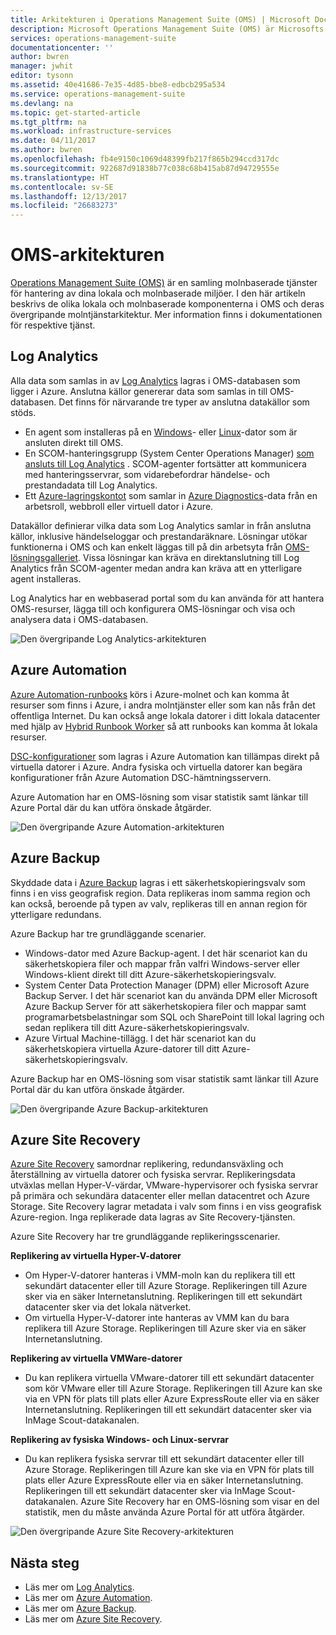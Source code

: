```yaml
---
title: Arkitekturen i Operations Management Suite (OMS) | Microsoft Docs
description: Microsoft Operations Management Suite (OMS) är Microsofts molnbaserade IT-hanteringslösning som hjälper dig att hantera och skydda din lokala och molnbaserade infrastruktur.  I den här artikeln identifierar vi de olika tjänster som ingår i OMS. Artikeln innehåller också länkar till mer detaljerat innehåll om tjänsterna.
services: operations-management-suite
documentationcenter: ''
author: bwren
manager: jwhit
editor: tysonn
ms.assetid: 40e41686-7e35-4d85-bbe8-edbcb295a534
ms.service: operations-management-suite
ms.devlang: na
ms.topic: get-started-article
ms.tgt_pltfrm: na
ms.workload: infrastructure-services
ms.date: 04/11/2017
ms.author: bwren
ms.openlocfilehash: fb4e9150c1069d48399fb217f865b294ccd317dc
ms.sourcegitcommit: 922687d91838b77c038c68b415ab87d94729555e
ms.translationtype: HT
ms.contentlocale: sv-SE
ms.lasthandoff: 12/13/2017
ms.locfileid: "26683273"
---
```

# <a name="oms-architecture"></a>OMS-arkitekturen
[Operations Management Suite (OMS)](https://azure.microsoft.com/documentation/services/operations-management-suite/) är en samling molnbaserade tjänster för hantering av dina lokala och molnbaserade miljöer.  I den här artikeln beskrivs de olika lokala och molnbaserade komponenterna i OMS och deras övergripande molntjänstarkitektur.  Mer information finns i dokumentationen för respektive tjänst.

## <a name="log-analytics"></a>Log Analytics
Alla data som samlas in av [Log Analytics](https://azure.microsoft.com/documentation/services/log-analytics/) lagras i OMS-databasen som ligger i Azure.  Anslutna källor genererar data som samlas in till OMS-databasen.  Det finns för närvarande tre typer av anslutna datakällor som stöds.

* En agent som installeras på en [Windows](../log-analytics/log-analytics-windows-agent.md)- eller [Linux](../log-analytics/log-analytics-linux-agents.md)-dator som är ansluten direkt till OMS.
* En SCOM-hanteringsgrupp (System Center Operations Manager) [som ansluts till Log Analytics](../log-analytics/log-analytics-om-agents.md) .  SCOM-agenter fortsätter att kommunicera med hanteringsservrar, som vidarebefordrar händelse- och prestandadata till Log Analytics.
* Ett [Azure-lagringskontot](../log-analytics/log-analytics-azure-storage.md) som samlar in [Azure Diagnostics](../cloud-services/cloud-services-dotnet-diagnostics.md)-data från en arbetsroll, webbroll eller virtuell dator i Azure.

Datakällor definierar vilka data som Log Analytics samlar in från anslutna källor, inklusive händelseloggar och prestandaräknare.  Lösningar utökar funktionerna i OMS och kan enkelt läggas till på din arbetsyta från [OMS-lösningsgalleriet](../log-analytics/log-analytics-add-solutions.md).  Vissa lösningar kan kräva en direktanslutning till Log Analytics från SCOM-agenter medan andra kan kräva att en ytterligare agent installeras.

Log Analytics har en webbaserad portal som du kan använda för att hantera OMS-resurser, lägga till och konfigurera OMS-lösningar och visa och analysera data i OMS-databasen.

![Den övergripande Log Analytics-arkitekturen](media/operations-management-suite-architecture/log-analytics.png)

## <a name="azure-automation"></a>Azure Automation
[Azure Automation-runbooks](http://azure.microsoft.com/documentation/services/automation) körs i Azure-molnet och kan komma åt resurser som finns i Azure, i andra molntjänster eller som kan nås från det offentliga Internet.  Du kan också ange lokala datorer i ditt lokala datacenter med hjälp av [Hybrid Runbook Worker](../automation/automation-hybrid-runbook-worker.md) så att runbooks kan komma åt lokala resurser.

[DSC-konfigurationer](../automation/automation-dsc-overview.md) som lagras i Azure Automation kan tillämpas direkt på virtuella datorer i Azure.  Andra fysiska och virtuella datorer kan begära konfigurationer från Azure Automation DSC-hämtningsservern.

Azure Automation har en OMS-lösning som visar statistik samt länkar till Azure Portal där du kan utföra önskade åtgärder.

![Den övergripande Azure Automation-arkitekturen](media/operations-management-suite-architecture/automation.png)

## <a name="azure-backup"></a>Azure Backup
Skyddade data i [Azure Backup](http://azure.microsoft.com/documentation/services/backup) lagras i ett säkerhetskopieringsvalv som finns i en viss geografisk region.  Data replikeras inom samma region och kan också, beroende på typen av valv, replikeras till en annan region för ytterligare redundans.

Azure Backup har tre grundläggande scenarier.

* Windows-dator med Azure Backup-agent.  I det här scenariot kan du säkerhetskopiera filer och mappar från valfri Windows-server eller Windows-klient direkt till ditt Azure-säkerhetskopieringsvalv.  
* System Center Data Protection Manager (DPM) eller Microsoft Azure Backup Server. I det här scenariot kan du använda DPM eller Microsoft Azure Backup Server för att säkerhetskopiera filer och mappar samt programarbetsbelastningar som SQL och SharePoint till lokal lagring och sedan replikera till ditt Azure-säkerhetskopieringsvalv.
* Azure Virtual Machine-tillägg.  I det här scenariot kan du säkerhetskopiera virtuella Azure-datorer till ditt Azure-säkerhetskopieringsvalv.

Azure Backup har en OMS-lösning som visar statistik samt länkar till Azure Portal där du kan utföra önskade åtgärder.

![Den övergripande Azure Backup-arkitekturen](media/operations-management-suite-architecture/backup.png)

## <a name="azure-site-recovery"></a>Azure Site Recovery
[Azure Site Recovery](http://azure.microsoft.com/documentation/services/site-recovery) samordnar replikering, redundansväxling och återställning av virtuella datorer och fysiska servrar. Replikeringsdata utväxlas mellan Hyper-V-värdar, VMware-hypervisorer och fysiska servrar på primära och sekundära datacenter eller mellan datacentret och Azure Storage.  Site Recovery lagrar metadata i valv som finns i en viss geografisk Azure-region. Inga replikerade data lagras av Site Recovery-tjänsten.

Azure Site Recovery har tre grundläggande replikeringsscenarier.

**Replikering av virtuella Hyper-V-datorer**

* Om Hyper-V-datorer hanteras i VMM-moln kan du replikera till ett sekundärt datacenter eller till Azure Storage.  Replikeringen till Azure sker via en säker Internetanslutning.  Replikeringen till ett sekundärt datacenter sker via det lokala nätverket.
* Om virtuella Hyper-V-datorer inte hanteras av VMM kan du bara replikera till Azure Storage.  Replikeringen till Azure sker via en säker Internetanslutning.

**Replikering av virtuella VMWare-datorer**

* Du kan replikera virtuella VMware-datorer till ett sekundärt datacenter som kör VMware eller till Azure Storage.  Replikeringen till Azure kan ske via en VPN för plats till plats eller Azure ExpressRoute eller via en säker Internetanslutning. Replikeringen till ett sekundärt datacenter sker via InMage Scout-datakanalen.

**Replikering av fysiska Windows- och Linux-servrar** 

* Du kan replikera fysiska servrar till ett sekundärt datacenter eller till Azure Storage. Replikeringen till Azure kan ske via en VPN för plats till plats eller Azure ExpressRoute eller via en säker Internetanslutning. Replikeringen till ett sekundärt datacenter sker via InMage Scout-datakanalen.  Azure Site Recovery har en OMS-lösning som visar en del statistik, men du måste använda Azure Portal för att utföra åtgärder.

![Den övergripande Azure Site Recovery-arkitekturen](media/operations-management-suite-architecture/site-recovery.png)

## <a name="next-steps"></a>Nästa steg
* Läs mer om [Log Analytics](http://azure.microsoft.com/documentation/services/log-analytics).
* Läs mer om [Azure Automation](https://azure.microsoft.com/documentation/services/automation).
* Läs mer om [Azure Backup](http://azure.microsoft.com/documentation/services/backup).
* Läs mer om [Azure Site Recovery](http://azure.microsoft.com/documentation/services/site-recovery).

